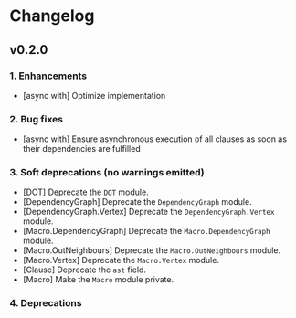 # Changelog

## v0.2.0

### 1. Enhancements

  * [async with] Optimize implementation

### 2. Bug fixes

  * [async with] Ensure asynchronous execution of all clauses as soon as their dependencies are fulfilled

### 3. Soft deprecations (no warnings emitted)

  * [DOT] Deprecate the `DOT` module.
  * [DependencyGraph] Deprecate the `DependencyGraph` module.
  * [DependencyGraph.Vertex] Deprecate the `DependencyGraph.Vertex` module.
  * [Macro.DependencyGraph] Deprecate the `Macro.DependencyGraph` module.
  * [Macro.OutNeighbours] Deprecate the `Macro.OutNeighbours` module.
  * [Macro.Vertex] Deprecate the `Macro.Vertex` module.
  * [Clause] Deprecate the `ast` field.
  * [Macro] Make the `Macro` module private.

### 4. Deprecations
